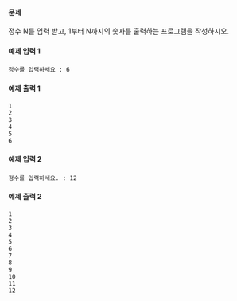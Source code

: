 #### 문제

정수 N를 입력 받고, 1부터 N까지의 숫자를 출력하는 프로그램을 작성하시오.

#### 예제 입력 1

```
정수를 입력하세요 : 6
```

#### 예제 출력 1

```
1
2
3
4
5
6
```

#### 예제 입력 2

```
정수를 입력하세요. : 12
```

#### 예제 출력 2

```
1
2
3
4
5
6
7
8
9
10
11
12
```
